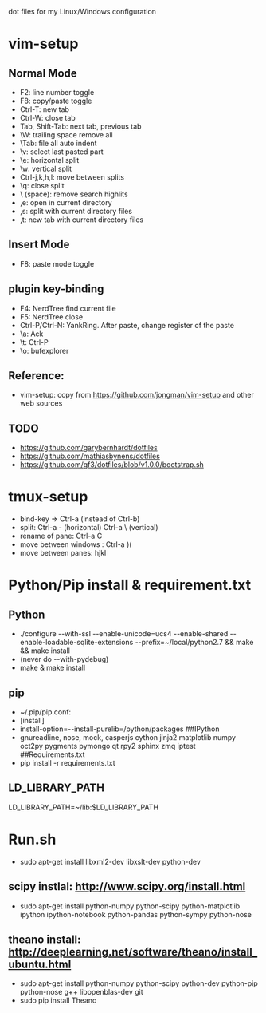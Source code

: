 dot files for my Linux/Windows configuration

# vim-setup

## Normal Mode
* F2: line number toggle
* F8: copy/paste toggle
* Ctrl-T: new tab
* Ctrl-W: close tab
* Tab, Shift-Tab: next tab, previous tab
* \\W: trailing space remove all
* \\Tab: file all auto indent
* \\v: select last pasted part
* \\e: horizontal split
* \\w: vertical split
* Ctrl-j,k,h,l: move between splits
* \\q: close split
* \\ (space): remove search highlits
* ,e: open in current directory
* ,s: split with current directory files
* ,t: new tab with current directory files

## Insert Mode
* F8: paste mode toggle

## plugin key-binding

* F4: NerdTree find current file
* F5: NerdTree close
* Ctrl-P/Ctrl-N: YankRing. After paste, change register of the paste
* \\a: Ack
* \\t: Ctrl-P
* \\o: bufexplorer

## Reference:
* vim-setup: copy from https://github.com/jongman/vim-setup and other web sources

## TODO
*  https://github.com/garybernhardt/dotfiles
*  https://github.com/mathiasbynens/dotfiles
*  https://github.com/gf3/dotfiles/blob/v1.0.0/bootstrap.sh


# tmux-setup
*  bind-key => Ctrl-a (instead of Ctrl-b)
*  split: Ctrl-a - (horizontal) Ctrl-a \ (vertical)
*  rename of pane: Ctrl-a C
*  move between windows : Ctrl-a )(
*  move between panes: hjkl

# Python/Pip install & requirement.txt
## Python
* ./configure --with-ssl --enable-unicode=ucs4 --enable-shared --enable-loadable-sqlite-extensions --prefix=~/local/python2.7 && make && make install
* (never do  --with-pydebug)
* make & make install
## pip
* ~/.pip/pip.conf:
* [install]
* install-option=--install-purelib=/python/packages
##IPython
* gnureadline, nose, mock, casperjs cython jinja2 matplotlib numpy oct2py pygments pymongo qt rpy2 sphinx zmq iptest
##Requirements.txt
* pip install -r requirements.txt
 
## LD_LIBRARY_PATH
LD_LIBRARY_PATH=~/lib:$LD_LIBRARY_PATH

# Run.sh
* sudo apt-get install libxml2-dev libxslt-dev python-dev






## scipy instlal: http://www.scipy.org/install.html
* sudo apt-get install python-numpy python-scipy python-matplotlib ipython ipython-notebook python-pandas python-sympy python-nose


## theano install: http://deeplearning.net/software/theano/install_ubuntu.html
* sudo apt-get install python-numpy python-scipy python-dev python-pip python-nose g++ libopenblas-dev git
* sudo pip install Theano


